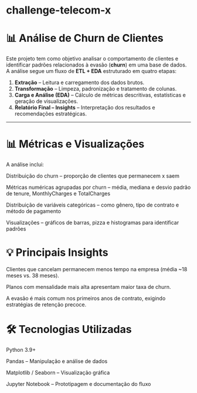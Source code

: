 # challenge-telecom-x


# 📊 Análise de Churn de Clientes

Este projeto tem como objetivo analisar o comportamento de clientes e identificar padrões relacionados à evasão (**churn**) em uma base de dados.  
A análise segue um fluxo de **ETL + EDA** estruturado em quatro etapas:

1. **Extração** – Leitura e carregamento dos dados brutos.  
2. **Transformação** – Limpeza, padronização e tratamento de colunas.  
3. **Carga e Análise (EDA)** – Cálculo de métricas descritivas, estatísticas e geração de visualizações.  
4. **Relatório Final – Insights** – Interpretação dos resultados e recomendações estratégicas.

---

# 📊 Métricas e Visualizações

A análise inclui:

Distribuição do churn – proporção de clientes que permanecem x saem

Métricas numéricas agrupadas por churn – média, mediana e desvio padrão de tenure, MonthlyCharges e TotalCharges

Distribuição de variáveis categóricas – como gênero, tipo de contrato e método de pagamento

Visualizações – gráficos de barras, pizza e histogramas para identificar padrões

# 💡 Principais Insights
Clientes que cancelam permanecem menos tempo na empresa (média ~18 meses vs. 38 meses).

Planos com mensalidade mais alta apresentam maior taxa de churn.

A evasão é mais comum nos primeiros anos de contrato, exigindo estratégias de retenção precoce.

# 🛠 Tecnologias Utilizadas
Python 3.9+

Pandas – Manipulação e análise de dados

Matplotlib / Seaborn – Visualização gráfica

Jupyter Notebook – Prototipagem e documentação do fluxo

